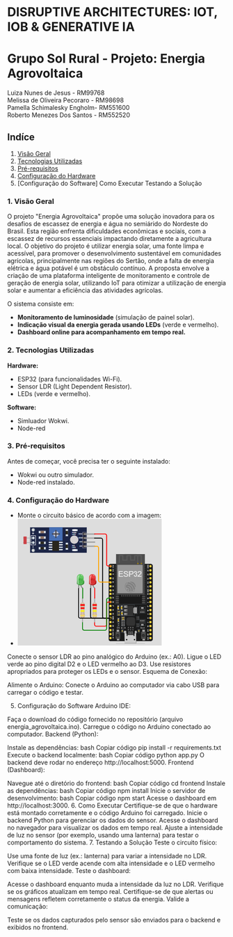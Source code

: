 # DISRUPTIVE ARCHITECTURES: IOT, IOB & GENERATIVE IA
# Grupo Sol Rural - Projeto: Energia Agrovoltaica 
Luiza Nunes de Jesus - RM99768  
Melissa de Oliveira Pecoraro - RM98698  
Pamella Schimalesky Engholm- RM551600  
Roberto Menezes Dos Santos - RM552520
## Indíce
1. [Visão Geral](#visão-geral)
2. [Tecnologias Utilizadas](3tecnologias-utilizadas)
3. [Pré-requisitos](#pré-requisitos)
4. [Configuração do Hardware](#configuração-do-hardware)
5. [Configuração do Software]
Como Executar
Testando a Solução
### 1. Visão Geral
O projeto "Energia Agrovoltaica" propõe uma solução inovadora para os desafios de escassez de energia e água no semiárido do Nordeste do Brasil. Esta região enfrenta dificuldades econômicas e sociais, com a escassez de recursos essenciais impactando diretamente a agricultura local. O objetivo do projeto é utilizar energia solar, uma fonte limpa e acessível, para promover o desenvolvimento sustentável em comunidades agrícolas, principalmente nas regiões do Sertão, onde a falta de energia elétrica e água potável é um obstáculo contínuo. A proposta envolve a criação de uma plataforma inteligente de monitoramento e controle de geração de energia solar, utilizando IoT para otimizar a utilização de energia solar e aumentar a eficiência das atividades agrícolas.

O sistema consiste em:

- **Monitoramento de luminosidade** (simulação de painel solar).  
- **Indicação visual da energia gerada usando LEDs** (verde e vermelho).  
- **Dashboard online para acompanhamento em tempo real.**

### 2. Tecnologias Utilizadas
**Hardware:**

- ESP32 (para funcionalidades Wi-Fi).
- Sensor LDR (Light Dependent Resistor).
- LEDs (verde e vermelho).

**Software:**

- Simluador Wokwi.  
- Node-red

### 3. Pré-requisitos
Antes de começar, você precisa ter o seguinte instalado:

- Wokwi ou outro simulador.
- Node-red instalado.

### 4. Configuração do Hardware

- Monte o circuito básico de acordo com a imagem:
- ![Circuito](imagens/readme.png)


Conecte o sensor LDR ao pino analógico do Arduino (ex.: A0).
Ligue o LED verde ao pino digital D2 e o LED vermelho ao D3.
Use resistores apropriados para proteger os LEDs e o sensor.
Esquema de Conexão:

Alimente o Arduino:
Conecte o Arduino ao computador via cabo USB para carregar o código e testar.

5. Configuração do Software
Arduino IDE:

Faça o download do código fornecido no repositório (arquivo energia_agrovoltaica.ino).
Carregue o código no Arduino conectado ao computador.
Backend (Python):

Instale as dependências:
bash
Copiar código
pip install -r requirements.txt
Execute o backend localmente:
bash
Copiar código
python app.py
O backend deve rodar no endereço http://localhost:5000.
Frontend (Dashboard):

Navegue até o diretório do frontend:
bash
Copiar código
cd frontend
Instale as dependências:
bash
Copiar código
npm install
Inicie o servidor de desenvolvimento:
bash
Copiar código
npm start
Acesse o dashboard em http://localhost:3000.
6. Como Executar
Certifique-se de que o hardware está montado corretamente e o código Arduino foi carregado.
Inicie o backend Python para gerenciar os dados do sensor.
Acesse o dashboard no navegador para visualizar os dados em tempo real.
Ajuste a intensidade de luz no sensor (por exemplo, usando uma lanterna) para testar o comportamento do sistema.
7. Testando a Solução
Teste o circuito físico:

Use uma fonte de luz (ex.: lanterna) para variar a intensidade no LDR.
Verifique se o LED verde acende com alta intensidade e o LED vermelho com baixa intensidade.
Teste o dashboard:

Acesse o dashboard enquanto muda a intensidade da luz no LDR.
Verifique se os gráficos atualizam em tempo real.
Certifique-se de que alertas ou mensagens refletem corretamente o status da energia.
Valide a comunicação:

Teste se os dados capturados pelo sensor são enviados para o backend e exibidos no frontend.




